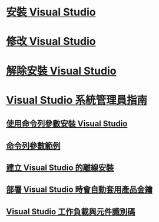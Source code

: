 # [安裝 Visual Studio](install-visual-studio.md)
# [修改 Visual Studio](modify-visual-studio.md)
# [解除安裝 Visual Studio](uninstall-visual-studio.md)
# [Visual Studio 系統管理員指南](visual-studio-administrator-guide.md)
## [使用命令列參數安裝 Visual Studio](use-command-line-parameters-to-install-visual-studio.md)
## [命令列參數範例](command-line-parameter-examples.md)
## [建立 Visual Studio 的離線安裝](create-an-offline-installation-of-visual-studio.md)
## [部署 Visual Studio 時會自動套用產品金鑰](automatically-apply-product-keys-when-deploying-visual-studio.md)
## [Visual Studio 工作負載與元件識別碼](workload-and-component-ids.md)
